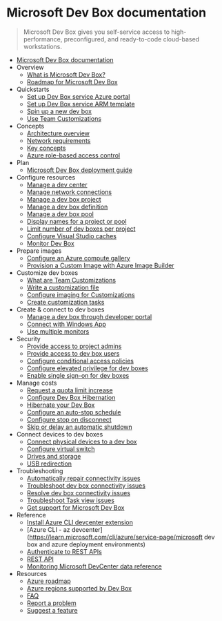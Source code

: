 # Microsoft Dev Box documentation
> Microsoft Dev Box gives you self-service access to high-performance, preconfigured, and ready-to-code cloud-based workstations.
  - [Microsoft Dev Box documentation](https://learn.microsoft.com/en-us/azure/dev-box/)
  - Overview
    - [What is Microsoft Dev Box?](https://learn.microsoft.com/en-us/azure/dev-box/overview-what-is-microsoft-dev-box)
    - [Roadmap for Microsoft Dev Box](https://learn.microsoft.com/en-us/azure/dev-box/dev-box-roadmap)
  - Quickstarts
    - [Set up Dev Box service Azure portal](https://learn.microsoft.com/en-us/azure/dev-box/quickstart-configure-dev-box-service)
    - [Set up Dev Box service ARM template](https://learn.microsoft.com/en-us/azure/dev-box/quickstart-configure-dev-box-arm-template)
    - [Spin up a new dev box](https://learn.microsoft.com/en-us/azure/dev-box/quickstart-create-dev-box)
    - [Use Team Customizations](https://learn.microsoft.com/en-us/azure/dev-box/quickstart-team-customizations)
  - Concepts
    - [Architecture overview](https://learn.microsoft.com/en-us/azure/dev-box/concept-dev-box-architecture)
    - [Network requirements](https://learn.microsoft.com/en-us/azure/dev-box/concept-dev-box-network-requirements)
    - [Key concepts](https://learn.microsoft.com/en-us/azure/dev-box/concept-dev-box-concepts)
    - [Azure role-based access control](https://learn.microsoft.com/en-us/azure/dev-box/concept-dev-box-role-based-access-control)
  - Plan
    - [Microsoft Dev Box deployment guide](https://learn.microsoft.com/en-us/azure/dev-box/concept-dev-box-deployment-guide)
  - Configure resources
    - [Manage a dev center](https://learn.microsoft.com/en-us/azure/dev-box/how-to-manage-dev-center)
    - [Manage network connections](https://learn.microsoft.com/en-us/azure/dev-box/how-to-configure-network-connections)
    - [Manage a dev box project](https://learn.microsoft.com/en-us/azure/dev-box/how-to-manage-dev-box-projects)
    - [Manage a dev box definition](https://learn.microsoft.com/en-us/azure/dev-box/how-to-manage-dev-box-definitions)
    - [Manage a dev box pool](https://learn.microsoft.com/en-us/azure/dev-box/how-to-manage-dev-box-pools)
    - [Display names for a project or pool](https://learn.microsoft.com/en-us/azure/dev-box/how-to-add-project-pool-display-name)
    - [Limit number of dev boxes per project](https://learn.microsoft.com/en-us/azure/dev-box/tutorial-dev-box-limits)
    - [Configure Visual Studio caches](https://learn.microsoft.com/en-us/azure/dev-box/how-to-generate-visual-studio-caches)
    - [Monitor Dev Box](https://learn.microsoft.com/en-us/azure/dev-box/monitor-dev-box)
  - Prepare images
    - [Configure an Azure compute gallery](https://learn.microsoft.com/en-us/azure/dev-box/how-to-configure-azure-compute-gallery)
    - [Provision a Custom Image with Azure Image Builder](https://learn.microsoft.com/en-us/azure/dev-box/how-to-customize-devbox-azure-image-builder)
  - Customize dev boxes
    - [What are Team Customizations](https://learn.microsoft.com/en-us/azure/dev-box/concept-what-are-team-customizations)
    - [Write a customization file](https://learn.microsoft.com/en-us/azure/dev-box/how-to-write-customization-file)
    - [Configure imaging for Customizations](https://learn.microsoft.com/en-us/azure/dev-box/how-to-configure-customization-imaging)
    - [Create customization tasks](https://learn.microsoft.com/en-us/azure/dev-box/how-to-create-customization-tasks-catalog)
  - Create & connect to dev boxes
    - [Manage a dev box through developer portal](https://learn.microsoft.com/en-us/azure/dev-box/how-to-create-dev-boxes-developer-portal)
    - [Connect with Windows App](https://learn.microsoft.com/en-us/azure/dev-box/how-to-create-dev-boxes-developer-portal)
    - [Use multiple monitors](https://learn.microsoft.com/en-us/azure/dev-box/how-to-create-dev-boxes-developer-portal)
  - Security
    - [Provide access to project admins](https://learn.microsoft.com/en-us/azure/dev-box/how-to-project-admin)
    - [Provide access to dev box users](https://learn.microsoft.com/en-us/azure/dev-box/how-to-dev-box-user)
    - [Configure conditional access policies](https://learn.microsoft.com/en-us/azure/dev-box/how-to-configure-intune-conditional-access-policies)
    - [Configure elevated privilege for dev boxes](https://learn.microsoft.com/en-us/azure/dev-box/how-to-elevate-privilege-dev-box)
    - [Enable single sign-on for dev boxes](https://learn.microsoft.com/en-us/azure/dev-box/how-to-enable-single-sign-on)
  - Manage costs
    - [Request a quota limit increase](https://learn.microsoft.com/en-us/azure/dev-box/how-to-request-quota-increase)
    - [Configure Dev Box Hibernation](https://learn.microsoft.com/en-us/azure/dev-box/how-to-configure-dev-box-hibernation)
    - [Hibernate your Dev Box](https://learn.microsoft.com/en-us/azure/dev-box/how-to-hibernate-your-dev-box)
    - [Configure an auto-stop schedule](https://learn.microsoft.com/en-us/azure/dev-box/how-to-configure-stop-schedule)
    - [Configure stop on disconnect](https://learn.microsoft.com/en-us/azure/dev-box/how-to-configure-stop-on-disconnect)
    - [Skip or delay an automatic shutdown](https://learn.microsoft.com/en-us/azure/dev-box/how-to-skip-delay-stop)
  - Connect devices to dev boxes
    - [Connect physical devices to a dev box](https://learn.microsoft.com/en-us/azure/dev-box/how-to-connect-devices-to-dev-box)
    - [Configure virtual switch](https://learn.microsoft.com/en-us/azure/dev-box/how-to-connect-dev-box-virtual-switch)
    - [Drives and storage](https://learn.microsoft.com/azure/virtual-desktop/redirection-configure-drives-storage?tabs=group-policy&pivots=dev-box)
    - [USB redirection](https://learn.microsoft.com/azure/virtual-desktop/redirection-configure-usb?tabs=intune&pivots=dev-box)
  - Troubleshooting
    - [Automatically repair connectivity issues](https://learn.microsoft.com/en-us/azure/dev-box/how-to-troubleshoot-repair-dev-box)
    - [Troubleshoot dev box connectivity issues](https://learn.microsoft.com/en-us/azure/dev-box/how-to-troubleshoot-remote-desktop-connectivity)
    - [Resolve dev box connectivity issues](https://learn.microsoft.com/en-us/azure/dev-box/how-to-resolve-dev-box-connectivity-issues)
    - [Troubleshoot Task view issues](https://learn.microsoft.com/en-us/azure/dev-box/how-to-troubleshoot-dev-box-task-view)
    - [Get support for Microsoft Dev Box](https://learn.microsoft.com/en-us/azure/dev-box/how-to-get-help)
  - Reference
    - [Install Azure CLI devcenter extension](https://learn.microsoft.com/en-us/azure/dev-box/how-to-install-dev-box-cli)
    - [Azure CLI - az devcenter](https://learn.microsoft.com/cli/azure/service-page/microsoft dev box and azure deployment environments)
    - [Authenticate to REST APIs](https://learn.microsoft.com/en-us/azure/dev-box/how-to-authenticate)
    - [REST API](https://learn.microsoft.com/rest/api/devcenter/)
    - [Monitoring Microsoft DevCenter data reference](https://learn.microsoft.com/en-us/azure/dev-box/monitor-dev-box-reference)
  - Resources
    - [Azure roadmap](https://azure.microsoft.com/roadmap/)
    - [Azure regions supported by Dev Box](https://azure.microsoft.com/explore/global-infrastructure/products-by-region/?products=dev-box)
    - [FAQ](https://learn.microsoft.com/en-us/azure/dev-box/dev-box-faq.yml)
    - [Report a problem](https://aka.ms/devbox/report)
    - [Suggest a feature](https://aka.ms/devbox/suggest)

